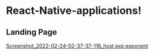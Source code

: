 # React-Native-applications!
## Landing Page
[Screenshot_2022-02-24-02-37-37-116_host exp exponent](https://user-images.githubusercontent.com/61160377/155408934-cc04ff94-2e49-4289-af2c-63744b34b6a3.jpg)
